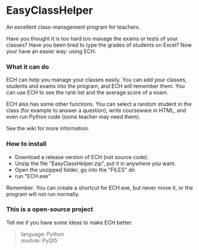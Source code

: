 EasyClassHelper
===================

An excellent class-management program for teachers.

Have you thought it is too hard too manage the exams or tests of your classes? Have you been tired to type the grades of students on Excel? Now your have an easier way: using ECH.

### What it can do

ECH can help you manage your classes easily. You can add your classes, students and exams into the program, and ECH will remember them. You can use ECH to see the rank list and the average score of a exam.

ECH also has some other functions. You can select a random student in the class (for example to answer a question), write courseware in HTML, and even run Python code (some teacher may need them).

See the wiki for more information.

### How to install

* Download a release version of ECH (not source code).
* Unzip the file "EasyClassHelper.zip", put it in anywhere you want.
* Open the unzipped folder, go into the "FILES" dir.
* run "ECH.exe"

Remember: You can create a shortcut for ECH.exe, but never move it, or the program will not run normally.

### This is a open-source project

Tell me if you have some ideas to make ECH better.

>language: Python<br>mudule: PyQt5
